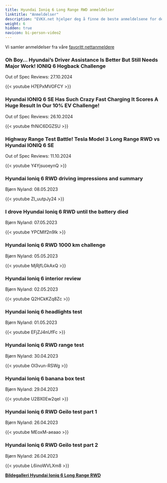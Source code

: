 ```yaml
---
title: Hyundai Ioniq 6 Long Range RWD anmeldelser
linktitle: "Anmeldelser"
description: "EVKX.net hjelper deg å finne de beste anmeldelsene for denne modellen."
weight: 6
hidden: true
navicon: bi-person-video2
---
```

Vi samler anmeldelser fra våre [favoritt nettanmeldere](../../../../../guides/evreviewers/)

<div class="container text-center shadow p-2 pe-4 mb-5 bg-body-tertiary rounded border">
<h3>Oh Boy… Hyundai’s Driver Assistance Is Better But Still Needs Major Work! IONIQ 6 Hogback Challenge</h3>
<p>Out of Spec Reviews: 27.10.2024</p>

{{< youtube H7EPxMVOFCY >}}

</div>
<div class="container text-center shadow p-2 pe-4 mb-5 bg-body-tertiary rounded border">
<h3>Hyundai IONIQ 6 SE Has Such Crazy Fast Charging It Scores A Huge Result In Our 10% EV Challenge!</h3>
<p>Out of Spec Reviews: 26.10.2024</p>

{{< youtube fhNiC6DGZSU >}}

</div>
<div class="container text-center shadow p-2 pe-4 mb-5 bg-body-tertiary rounded border">
<h3>Highway Range Test Battle! Tesla Model 3 Long Range RWD vs Hyundai IONIQ 6 SE</h3>
<p>Out of Spec Reviews: 11.10.2024</p>

{{< youtube Y4YjsuoeynQ >}}

</div>
<div class="container text-center shadow p-2 pe-4 mb-5 bg-body-tertiary rounded border">
<h3>Hyundai Ioniq 6 RWD driving impressions and summary</h3>
<p>Bjørn Nyland: 08.05.2023</p>

{{< youtube ZI_uutpJy24 >}}

</div>
<div class="container text-center shadow p-2 pe-4 mb-5 bg-body-tertiary rounded border">
<h3>I drove Hyundai Ioniq 6 RWD until the battery died</h3>
<p>Bjørn Nyland: 07.05.2023</p>

{{< youtube YPCMlf2n9lk >}}

</div>
<div class="container text-center shadow p-2 pe-4 mb-5 bg-body-tertiary rounded border">
<h3>Hyundai Ioniq 6 RWD 1000 km challenge</h3>
<p>Bjørn Nyland: 05.05.2023</p>

{{< youtube MjRjfLGkAxQ >}}

</div>
<div class="container text-center shadow p-2 pe-4 mb-5 bg-body-tertiary rounded border">
<h3>Hyundai Ioniq 6 interior review</h3>
<p>Bjørn Nyland: 02.05.2023</p>

{{< youtube Q2HCkKZq8Zc >}}

</div>
<div class="container text-center shadow p-2 pe-4 mb-5 bg-body-tertiary rounded border">
<h3>Hyundai Ioniq 6 headlights test</h3>
<p>Bjørn Nyland: 01.05.2023</p>

{{< youtube EFjZJ4nUfFc >}}

</div>
<div class="container text-center shadow p-2 pe-4 mb-5 bg-body-tertiary rounded border">
<h3>Hyundai Ioniq 6 RWD range test</h3>
<p>Bjørn Nyland: 30.04.2023</p>

{{< youtube Ol3vun-RSWg >}}

</div>
<div class="container text-center shadow p-2 pe-4 mb-5 bg-body-tertiary rounded border">
<h3>Hyundai Ioniq 6 banana box test</h3>
<p>Bjørn Nyland: 29.04.2023</p>

{{< youtube U2BX0Ew2qeI >}}

</div>
<div class="container text-center shadow p-2 pe-4 mb-5 bg-body-tertiary rounded border">
<h3>Hyundai Ioniq 6 RWD Geilo test part 1</h3>
<p>Bjørn Nyland: 26.04.2023</p>

{{< youtube MEoxM-aeaao >}}

</div>
<div class="container text-center shadow p-2 pe-4 mb-5 bg-body-tertiary rounded border">
<h3>Hyundai Ioniq 6 RWD Geilo test part 2</h3>
<p>Bjørn Nyland: 26.04.2023</p>

{{< youtube L6inoWVLXm8 >}}

</div>
<div class="mt-3 mb-3">
<a href="../gallery/" class="text-decoration-none text-black">
<strong><i class="bi-arrow-left"></i>Bildegalleri  </strong>
</a>
<a href="../" class="text-decoration-none text-black float-end">
<strong>Hyundai Ioniq 6 Long Range RWD <i class="bi-arrow-right"></i></strong>
</a>
</div>
